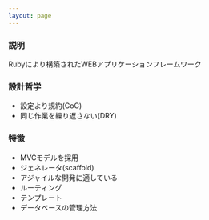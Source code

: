 ```yaml
---
layout: page
---
```


### 説明

Rubyにより構築されたWEBアプリケーションフレームワーク

### 設計哲学

- 設定より規約(CoC)
- 同じ作業を繰り返さない(DRY)

### 特徴

- MVCモデルを採用
- ジェネレータ(scaffold)
- アジャイルな開発に適している
- ルーティング
- テンプレート
- データベースの管理方法
